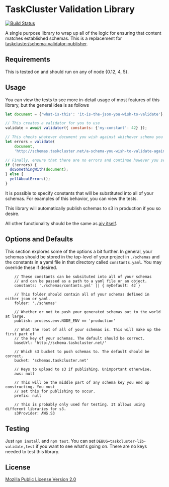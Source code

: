 TaskCluster Validation Library
==============================

[![Build Status](https://travis-ci.org/taskcluster/taskcluster-lib-validate.svg?branch=master)](https://travis-ci.org/taskcluster/taskcluster-lib-validate)

A single purpose library to wrap up all of the logic for ensuring that
content matches established schemas. This is a replacement for
[taskcluster/schema-validator-publisher](https://github.com/taskcluster/schema-validator-publisher/blob/master/package.json).


Requirements
------------

This is tested on and should run on any of node {0.12, 4, 5}.

Usage
-----

You can view the tests to see more in-detail usage of most features of this library, but the general idea is as follows

```javascript
let document = {'what-is-this': 'it-is-the-json-you-wish-to-validate'};

// This creates a validator for you to use
validate = await validator({ constants: {'my-constant': 42} });

// This checks whatever document you wish against whichever schema you wish
let errors = validate(
    document,
    'http://schemas.taskcluster.net/a-schema-you-wish-to-validate-against');

// Finally, ensure that there are no errors and continue however you see fit
if (!errors) {
  doSomethingWith(document);
} else {
  yellAboutErrors();
}
```

It is possible to specify constants that will be substituted into all of your schemas.
For examples of this behavior, you can view the tests.

This library will automatically publish schemas to s3 in production if you so desire.

All other functionality should be the same as [ajv itself](https://www.npmjs.com/package/ajv).

Options and Defaults
--------------------

This section explores some of the options a bit further. In general, your schemas should be
stored in the top-level of your project in `./schemas` and the constants in a yaml file in
that directory called `constants.yaml`. You may override these if desired.

```
    // These constants can be subsituted into all of your schemas
    // and can be passed as a path to a yaml file or an object.
    constants: './schemas/contants.yml' || { myDefault: 42 }

    // This folder should contain all of your schemas defined in either json or yaml.
    folder: './schemas'

    // Whether or not to push your generated schemas out to the world at large.
    publish: process.env.NODE_ENV == 'production'

    // What the root of all of your schemas is. This will make up the first part of
    // the key of your schemas. The default should be correct.
    baseUrl: 'http://schema.taskcluster.net/'

    // Which s3 bucket to push schemas to. The default should be correct.
    bucket: 'schemas.taskcluster.net'

    // Keys to upload to s3 if publishing. Unimportant otherwise.
    aws: null

    // This will be the middle part of any schema key you end up constructing. You must
    // set this for publishing to occur.
    prefix: null

    // This is probably only used for testing. It allows using different libraries for s3.
    s3Provider: AWS.S3
```

Testing
-------

Just `npm install` and `npm test`. You can set `DEBUG=taskcluster-lib-validate,test` if you want to see what's going on.
There are no keys needed to test this library.

License
-------

[Mozilla Public License Version 2.0](https://github.com/taskcluster/taskcluster-lib-validate/blob/master/LICENSE)
